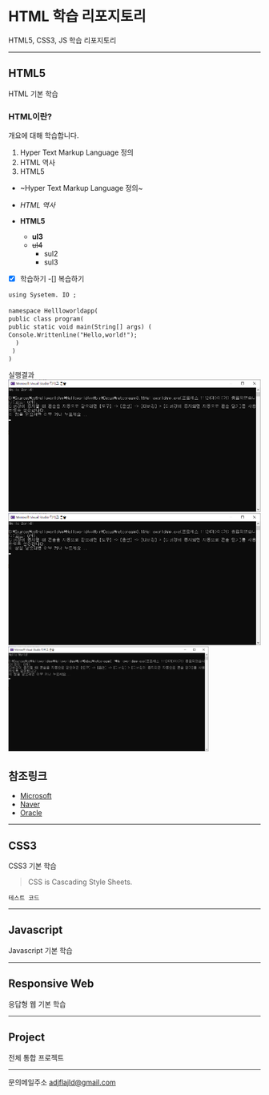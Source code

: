 # HTML 학습 리포지토리
HTML5, CSS3, JS 학습 리포지토리

-----------

## HTML5
HTML 기본 학습

### HTML이란?
개요에 대해 학습합니다.
1. Hyper Text Markup Language 정의
2. HTML 역사
3. HTML5

- ~Hyper Text Markup Language 정의~
- *HTML 역사*
- **HTML5**

  * **ul3**
  * ~~ul4~~
    - sul2
    - sul3
 
 -[x] 학습하기
 -[] 복습하기
    
    
    
 ```CSharp
 using Sysetem. IO ;
 
 namespace Hellloworldapp(
 public class program(
 public static void main(String[] args) (
 Console.Writtenline("Hello,world!");
   )
  )
 )
 ```
 
 실행결과
 ![실행결과](https://github.com/taekyom/StudyHtml/blob/main/ref_images/console%20result.png "절대경로")
 ![실행결과](ref_images/console%20result.png "상대경로")
 <img src="ref_images/console%20result.png" width="400" title="절대경로" alt="실행결과" />
 
 참조링크
 -------
 - [Microsoft](https://www.microsoft.com)
 - [Naver](https://www.naver.com)
 - [Oracle](https://www.oracle.com)
 
 
-----------

## CSS3
CSS3 기본 학습

>CSS is Cascading Style Sheets.

`테스트 코드`

-----------

## Javascript 
Javascript 기본 학습

-----------

## Responsive Web
응답형 웹 기본 학습

-----------

## Project
전체 통합 프로젝트

-----------

문의메일주소 <adjflajld@gmail.com>
